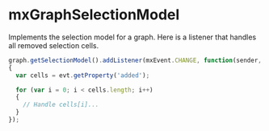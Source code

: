 # mxGraphSelectionModel

Implements the selection model for a graph.  Here is a listener that handles all removed selection cells.

```js
graph.getSelectionModel().addListener(mxEvent.CHANGE, function(sender, evt)
{
  var cells = evt.getProperty('added');

  for (var i = 0; i < cells.length; i++)
  {
    // Handle cells[i]...
  }
});
```